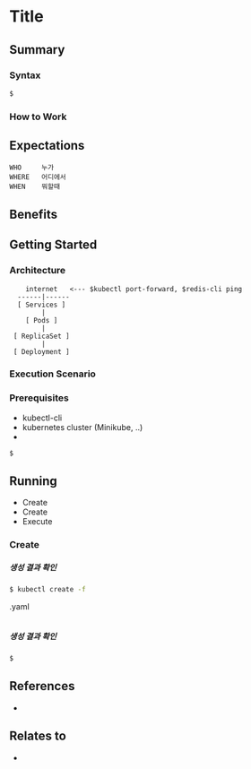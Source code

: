 # Title

## Summary

### Syntax
```bash
$
```

### How to Work

## Expectations
```
WHO     누가
WHERE   어디에서
WHEN    뭐할때
```

## Benefits

## Getting Started

### Architecture
```
    internet   <--- $kubectl port-forward, $redis-cli ping
  ------|------
  [ Services ]
        |
    [ Pods ]
        |
 [ ReplicaSet ]
        |
 [ Deployment ]
```

### Execution Scenario

### Prerequisites
- kubectl-cli
- kubernetes cluster (Minikube, ..)
-
```bash
$
```

## Running
- Create
- Create
- Execute

### Create

##### 생성 결과 확인

```bash
$ kubectl create -f
```

.yaml
```yaml
```
##### 생성 결과 확인

```bash
$
```

## References
-

## Relates to
-
